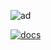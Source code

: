 ![ad](https://github.com/user-attachments/assets/6a5e3ca0-7bb6-417c-83e1-1a9df0c1cbd6)

[![docs](https://github.com/user-attachments/assets/d2fa4c6f-d41c-42da-b520-34c3b2dc3456)](https://jetenginex.github.io/docs/)
